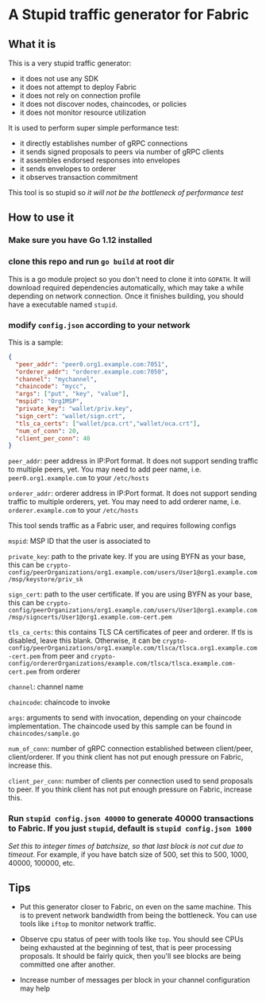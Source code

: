 # A Stupid traffic generator for Fabric

## What it is

This is a very stupid traffic generator:
- it does not use any SDK
- it does not attempt to deploy Fabric
- it does not rely on connection profile
- it does not discover nodes, chaincodes, or policies
- it does not monitor resource utilization

It is used to perform super simple performance test:
- it directly establishes number of gRPC connections
- it sends signed proposals to peers via number of gRPC clients
- it assembles endorsed responses into envelopes
- it sends envelopes to orderer
- it observes transaction commitment

This tool is so stupid so *it will not be the bottleneck of performance test*

## How to use it

### Make sure you have Go 1.12 installed

### clone this repo and run `go build` at root dir
This is a go module project so you don't need to clone it into `GOPATH`. It will download required dependencies automatically, which may take a while depending on network connection. Once it finishes building, you should have a executable named `stupid`.

### modify `config.json` according to your network
This is a sample:
```json
{
  "peer_addr": "peer0.org1.example.com:7051",
  "orderer_addr": "orderer.example.com:7050",
  "channel": "mychannel",
  "chaincode": "mycc",
  "args": ["put", "key", "value"],
  "mspid": "Org1MSP",
  "private_key": "wallet/priv.key",
  "sign_cert": "wallet/sign.crt",
  "tls_ca_certs": ["wallet/pca.crt","wallet/oca.crt"],
  "num_of_conn": 20,
  "client_per_conn": 40
}
```

`peer_addr`: peer address in IP:Port format. It does not support sending traffic to multiple peers, yet. You may need to add peer name, i.e. `peer0.org1.example.com` to your `/etc/hosts`

`orderer_addr`: orderer address in IP:Port format. It does not support sending traffic to multiple orderers, yet. You may need to add orderer name, i.e. `orderer.example.com` to your `/etc/hosts`

This tool sends traffic as a Fabric user, and requires following configs

`mspid`: MSP ID that the user is associated to

`private_key`: path to the private key. If you are using BYFN as your base, this can be `crypto-config/peerOrganizations/org1.example.com/users/User1@org1.example.com/msp/keystore/priv_sk`

`sign_cert`: path to the user certificate. If you are using BYFN as your base, this can be `crypto-config/peerOrganizations/org1.example.com/users/User1@org1.example.com/msp/signcerts/User1@org1.example.com-cert.pem`

`tls_ca_certs`: this contains TLS CA certificates of peer and orderer. If tls is disabled, leave this blank. Otherwise, it can be `crypto-config/peerOrganizations/org1.example.com/tlsca/tlsca.org1.example.com-cert.pem` from peer and `crypto-config/ordererOrganizations/example.com/tlsca/tlsca.example.com-cert.pem` from orderer

`channel`: channel name

`chaincode`: chaincode to invoke

`args`: arguments to send with invocation, depending on your chaincode implementation. The chaincode used by this sample can be found in `chaincodes/sample.go`

`num_of_conn`: number of gRPC connection established between client/peer, client/orderer. If you think client has not put enough pressure on Fabric, increase this.

`client_per_conn`: number of clients per connection used to send proposals to peer. If you think client has not put enough pressure on Fabric, increase this.

### Run `stupid config.json 40000` to generate 40000 transactions to Fabric. If you just `stupid`, default is `stupid config.json 1000`

*Set this to integer times of batchsize, so that last block is not cut due to timeout*. For example, if you have batch size of 500, set this to 500, 1000, 40000, 100000, etc.

## Tips

- Put this generator closer to Fabric, on even on the same machine. This is to prevent network bandwidth from being the bottleneck. You can use tools like `iftop` to monitor network traffic.

- Observe cpu status of peer with tools like `top`. You should see CPUs being exhausted at the beginning of test, that is peer processing proposals. It should be fairly quick, then you'll see blocks are being committed one after another.

- Increase number of messages per block in your channel configuration may help 
